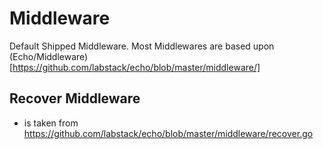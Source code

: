 # Middleware

Default Shipped Middleware. Most Middlewares are based upon (Echo/Middleware)[https://github.com/labstack/echo/blob/master/middleware/]

## Recover Middleware
- is taken from https://github.com/labstack/echo/blob/master/middleware/recover.go